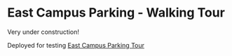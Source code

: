 # East Campus Parking - Walking Tour

Very under construction!

Deployed for testing [East Campus Parking Tour](https://willmcallister.github.io/East-Campus-Parking-Tour/)
